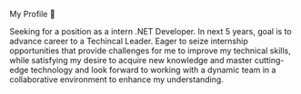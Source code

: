 My Profile 👋

Seeking for a position as a intern .NET Developer. In next 5 years, goal is to advance career to a Techincal Leader.
Eager to seize internship opportunities that provide challenges for me to improve my technical skills, while satisfying
my desire to acquire new knowledge and master cutting-edge technology and look forward to working with a
dynamic team in a collaborative environment to enhance my understanding.
